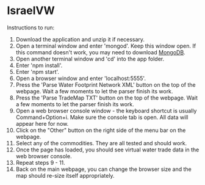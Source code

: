 IsraelVW
========
Instructions to run:  
1. Download the application and unzip it if necessary.  
2. Open a terminal window and enter 'mongod'.  Keep this window open. If this command doesn't work, you may need to download [MongoDB](https://www.mongodb.org/downloads).  
3. Open another terminal window and 'cd' into the app folder.  
4. Enter 'npm install'.  
5. Enter 'npm start'.  
6. Open a browser window and enter 'localhost:5555'.  
7. Press the 'Parse Water Footprint Network XML' button on the top of the webpage.  Wait a few moments to let the parser finish its work.
8. Press the 'Parse TradeMap TXT' button on the top of the webpage.  Wait a few moments to let the parser finish its work.
9. Open a web browser console window - the keyboard shortcut is usually Command+Option+i.  Make sure the console tab is open.  All data will appear here for now.  
10. Click on the "Other" button on the right side of the menu bar on the webpage.  
11. Select any of the commodities.  They are all tested and should work.  
12. Once the page has loaded, you should see virtual water trade data in the web browser console.  
13. Repeat steps 9 - 11.  
14. Back on the main webpage, you can change the browser size and the map should re-size itself appropriately.  
